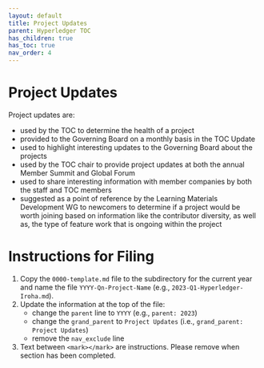 ```yaml
---
layout: default
title: Project Updates
parent: Hyperledger TOC
has_children: true
has_toc: true
nav_order: 4
---
```

[//]: # (SPDX-License-Identifier: CC-BY-4.0)

# Project Updates
Project updates are:
- used by the TOC to determine the health of a project
- provided to the Governing Board on a monthly basis in the TOC Update
- used to highlight interesting updates to the Governing Board about the projects
- used by the TOC chair to provide project updates at both the annual Member Summit and Global Forum 
- used to share interesting information with member companies by both the staff and TOC members
- suggested as a point of reference by the Learning Materials Development WG to newcomers to determine if a project would be worth joining based on information like the contributor diversity, as well as, the type of feature work that is ongoing within the project

# Instructions for Filing
1. Copy the `0000-template.md` file to the subdirectory for the current year and name the file `YYYY-Qn-Project-Name` (e.g., `2023-Q1-Hyperledger-Iroha.md`).
1. Update the information at the top of the file:
    - change the `parent` line to `YYYY` (e.g., `parent: 2023`)
    - change the `grand_parent` to `Project Updates` (i.e., `grand_parent: Project Updates`)
    - remove the `nav_exclude` line
1. Text between `<mark></mark>` are instructions. Please remove when section has been completed.
